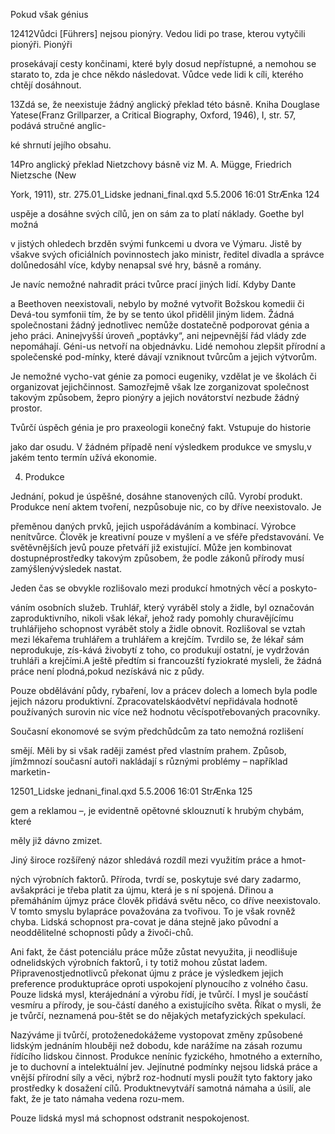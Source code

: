 
Pokud však génius

12412Vůdci [Führers] nejsou pionýry. Vedou lidi po trase, kterou vytyčili pionýři. Pionýři

prosekávají cesty končinami, které byly dosud nepřístupné, a nemohou se starato to, zda je chce někdo následovat. Vůdce vede lidi k cíli, kterého chtějí dosáhnout.

13Zdá se, že neexistuje žádný anglický překlad této básně. Kniha Douglase Yatese(Franz Grillparzer, a Critical Biography, Oxford, 1946), I, str. 57, podává stručné anglic-

ké shrnutí jejího obsahu.

14Pro anglický překlad Nietzchovy básně viz M. A. Mügge, Friedrich Nietzsche (New

York, 1911), str. 275.01_Lidske jednani_final.qxd 5.5.2006 16:01 StrÆnka 124

uspěje a dosáhne svých cílů, jen on sám za to platí náklady. Goethe byl možná

v jistých ohledech brzděn svými funkcemi u dvora ve Výmaru. Jistě by všakve svých oficiálních povinnostech jako ministr, ředitel divadla a správce dolůnedosáhl více, kdyby nenapsal své hry, básně a romány.

Je navíc nemožné nahradit práci tvůrce prací jiných lidí. Kdyby Dante

a Beethoven neexistovali, nebylo by možné vytvořit Božskou komedii či Devá-tou symfonii tím, že by se tento úkol přidělil jiným lidem. Žádná společnostani žádný jednotlivec nemůže dostatečně podporovat génia a jeho práci. Aninejvyšší úroveň „poptávky“, ani nejpevnější řád vlády zde nepomáhají. Géni-us netvoří na objednávku. Lidé nemohou zlepšit přírodní a společenské pod-mínky, které dávají vzniknout tvůrcům a jejich výtvorům.

Je nemožné vycho-vat génie za pomoci eugeniky, vzdělat je ve školách či organizovat jejichčinnost. Samozřejmě však lze zorganizovat společnost takovým způsobem, žepro pionýry a jejich novátorství nezbude žádný prostor.

Tvůrčí úspěch génia je pro praxeologii konečný fakt. Vstupuje do historie

jako dar osudu. V žádném případě není výsledkem produkce ve smyslu,v jakém tento termín užívá ekonomie.

4. Produkce

Jednání, pokud je úspěšné, dosáhne stanovených cílů. Vyrobí produkt. Produkce není aktem tvoření, nezpůsobuje nic, co by dříve neexistovalo. Je

přeměnou daných prvků, jejich uspořádáváním a kombinací. Výrobce nenítvůrce. Člověk je kreativní pouze v myšlení a ve sféře představování. Ve světěvnějších jevů pouze přetváří již existující. Může jen kombinovat dostupnéprostředky takovým způsobem, že podle zákonů přírody musí zamýšlenývýsledek nastat.

Jeden čas se obvykle rozlišovalo mezi produkcí hmotných věcí a poskyto-

váním osobních služeb. Truhlář, který vyráběl stoly a židle, byl označován zaproduktivního, nikoli však lékař, jehož rady pomohly churavějícímu truhlářijeho schopnost vyrábět stoly a židle obnovit. Rozlišoval se vztah mezi lékařema truhlářem a truhlářem a krejčím. Tvrdilo se, že lékař sám neprodukuje, zís-kává živobytí z toho, co produkují ostatní, je vydržován truhláři a krejčími.A ještě předtím si francouzští fyziokraté mysleli, že žádná práce není plodná,pokud nezískává nic z půdy.

Pouze obdělávání půdy, rybaření, lov a prácev dolech a lomech byla podle jejich názoru produktivní. Zpracovatelskáodvětví nepřidávala hodnotě používaných surovin nic více než hodnotu věcíspotřebovaných pracovníky.

Současní ekonomové se svým předchůdcům za tato nemožná rozlišení

smějí. Měli by si však raději zamést před vlastním prahem. Způsob, jímžmnozí současní autoři nakládají s různými problémy – například marketin-

12501_Lidske jednani_final.qxd 5.5.2006 16:01 StrÆnka 125

gem a reklamou –, je evidentně opětovné sklouznutí k hrubým chybám, které

měly již dávno zmizet.

Jiný široce rozšířený názor shledává rozdíl mezi využitím práce a hmot-

ných výrobních faktorů. Příroda, tvrdí se, poskytuje své dary zadarmo, avšakpráci je třeba platit za újmu, která je s ní spojená. Dřinou a přemáháním újmyz práce člověk přidává světu něco, co dříve neexistovalo. V tomto smyslu bylapráce považována za tvořivou. To je však rovněž chyba. Lidská schopnost pra-covat je dána stejně jako původní a neoddělitelné schopnosti půdy a živoči-chů.

Ani fakt, že část potenciálu práce může zůstat nevyužita, ji neodlišuje odnelidských výrobních faktorů, i ty totiž mohou zůstat ladem. Připravenostjednotlivců překonat újmu z práce je výsledkem jejich preference produktupráce oproti uspokojení plynoucího z volného času. Pouze lidská mysl, kterájednání a výrobu řídí, je tvůrčí. I mysl je součástí vesmíru a přírody, je sou-částí daného a existujícího světa. Říkat o mysli, že je tvůrčí, neznamená pou-štět se do nějakých metafyzických spekulací.

Nazýváme ji tvůrčí, protoženedokážeme vystopovat změny způsobené lidským jednáním hlouběji než dobodu, kde narážíme na zásah rozumu řídícího lidskou činnost. Produkce nenínic fyzického, hmotného a externího, je to duchovní a intelektuální jev. Jejínutné podmínky nejsou lidská práce a vnější přírodní síly a věci, nýbrž roz-hodnutí mysli použít tyto faktory jako prostředky k dosažení cílů. Produktnevytváří samotná námaha a úsilí, ale fakt, že je tato námaha vedena rozu-mem.

Pouze lidská mysl má schopnost odstranit nespokojenost.
